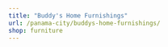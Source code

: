 ```yaml
---
title: "Buddy's Home Furnishings"
url: /panama-city/buddys-home-furnishings/
shop: furniture
---
```


